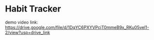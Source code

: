﻿# Habit Tracker
 demo video link: https://drive.google.com/file/d/1DqYC6PXYVPcjT0mmeB9x_RKu05vel1-2/view?usp=drive_link
